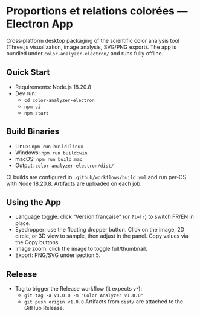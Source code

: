 # Proportions et relations colorées — Electron App

Cross‑platform desktop packaging of the scientific color analysis tool (Three.js visualization, image analysis, SVG/PNG export). The app is bundled under `color-analyzer-electron/` and runs fully offline.

## Quick Start
- Requirements: Node.js 18.20.8
- Dev run:
  - `cd color-analyzer-electron`
  - `npm ci`
  - `npm start`

## Build Binaries
- Linux: `npm run build:linux`
- Windows: `npm run build:win`
- macOS: `npm run build:mac`
- Output: `color-analyzer-electron/dist/`

CI builds are configured in `.github/workflows/build.yml` and run per‑OS with Node 18.20.8. Artifacts are uploaded on each job.

## Using the App
- Language toggle: click “Version française” (or `?l=fr`) to switch FR/EN in place.
- Eyedropper: use the floating dropper button. Click on the image, 2D circle, or 3D view to sample, then adjust in the panel. Copy values via the Copy buttons.
- Image zoom: click the image to toggle full/thumbnail.
- Export: PNG/SVG under section 5.

## Release
- Tag to trigger the Release workflow (it expects `v*`):
  - `git tag -a v1.0.0 -m "Color Analyzer v1.0.0"`
  - `git push origin v1.0.0`
Artifacts from `dist/` are attached to the GitHub Release.
